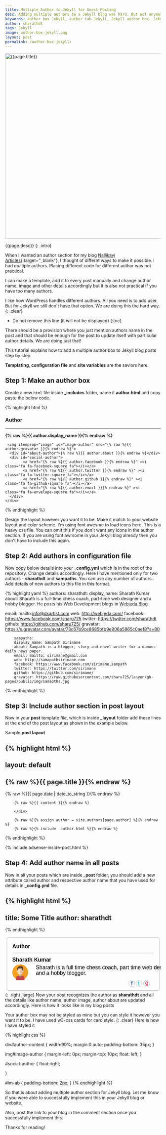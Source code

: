 ```yaml
---
title: Multiple Author to Jekyll for Guest Posting
desc: Adding multiple authors to a Jekyll blog was hard. But not anymore. Learn how to add an author box to your Jekyll blog with these easy steps. You can also create a nice author section for your Jekyll blog using this method.
keywords: author box Jekyll, author tab Jekyll, Jekyll author box, Jekyll author section
author: sharathdt
tags: Jekyll
image: author-box-jekyll.png
layout: post
permalink: /author-box-jekyll/
---
```


<img width="600"   alt="{{page.title}}" title="{{page.title}}" itemprop="thumbnailUrl" class="left half noborder" src="/thumbs/{{page.image}}">

<i class="fa fa-quote-left fa-3x fa-pull-left fa-border"></i>{{page.desc}}
{: .intro}

When I wanted an author section for my blog [Nallikayi Articles](https://articles.nallikayi.com){:target="_blank"}, I thought of differnt ways to make it possible. I had multiple authors. Placing different code for different author was not practical.

I can make a template, add it to every post manually and change author name, image and other details accordingly but it is also not practical if you have too many authors. 

I like how WordPress handles different authors. All you need is to add user. But for Jekyll we still don't have that option. We are doing this the hard way.
{: .clear}


* Do not remove this line (it will not be displayed) 
{:toc}


There should be a provision where you just mention authors name in the post and that should be enough for the post to update itself with particular author details. We are doing just that!

This tutorial explains how to add a multiple author box to Jekyll blog posts step by step.

**Templating**, **configuration file** and **site variables** are the saviors here.

## Step 1: Make an author box

Create a new ```html``` file inside **_includes** folder, name it **author.html** and copy paste the below code.


{% highlight html %}
<link rel="stylesheet" href="https://maxcdn.bootstrapcdn.com/font-awesome/4.5.0/css/font-awesome.min.css">

<div class="w3-card-2">
  <div id="author-content">
    <h3>Author</h3>
    <hr>
     <div itemprop="author" id="name-author"><strong>{% raw %}{{ author.display_name }}{% endraw %}</strong></div>

     <img itemprop="image" id="image-author" src="{% raw %}{{ author.gravatar }}{% endraw %}">
      <div id="about-author">{% raw %}{{ author.about }}{% endraw %}</div>
      <div id="social-author"> 
            <a href="{% raw %}{{ author.facebook }}{% endraw %}" ><i class="fa fa-facebook-square fa"></i></a>
            <a href="{% raw %}{{ author.twitter }}{% endraw %}" ><i class="fa fa-twitter-square fa"></i></a>
            <a href="{% raw %}{{ author.github }}{% endraw %}" ><i class="fa fa-github-square fa"></i></a>
            <a href="{% raw %}{{ author.email }}{% endraw %}" ><i class="fa fa-envelope-square fa"></i></a>
      </div>
    </div>
</div>
{% endhighlight %}

Design the layout however you want it to be. Make it match to your website layout and color scheme. I'm using font awesme to load icons here. This is a heavy css file. You can omit this if you don't want any icons in the author section. If you are using font awrsome in your Jekyll blog already then you don't have to include this again.

## Step 2: Add authors in configuration file

Now copy below details into your **_config.yml** which is in the root of the repository. Change details accordingly. Here I have mentioned only for two authors - **sharathdt** and **sampaths**. You can use any number of authors. Add details of new authors to this file in this format.

{% highlight yaml %}
authors:
      sharathdt:
        display_name: Sharath Kumar
        about: Sharath is a full-time chess coach, part-time web designer and a hobby blogger. He posts his Web Development blogs in <a href="http://blog.webjeda.com" >Webjeda Blog</a></p>
        email: mailto:info@dxartist.com
        web: http://webjeda.com/
        facebook: https://www.facebook.com/sharu725
        twitter: https://twitter.com/sharathdt
        github: https://github.com/sharu725/
        gravatar: https://s.gravatar.com/avatar/73c67b9ce8685bfb9e906a5865c0aef8?s=80
        
        
        sampaths:
        display_name: Sampath Sirimane
        about: Sampath is a blogger, story and novel writer for a damous daily news paper.
        email: mailto: sirimane@gmail.com
        web: http://samapathsirimane.com
        facebook: https://www.facebook.com/sirimane.sampath
        twitter: https://twitter.com/sirimane
        github: https://github.com/sirimane/
        gravatar: https://raw.githubusercontent.com/sharu725/lanyon/gh-pages/public/img/samapths.jpg        
{% endhighlight %}

## Step 3: Include author section in post layout

Now in your **post** template file, which is inside **_layout** folder add these lines at the end of the post layout as shown in the example below.

 Sample **post layout**
 
{% highlight html %}
---
layout: default
---

<article id="post-page" >
        <h2>{% raw %}{{ page.title }}{% endraw %}</h2>        
        <time datetime="{% raw %}{{ page.date | date_to_xmlschema }}{% endraw %}" class="by-line" >{% raw %}{{ page.date | date_to_string }}{% endraw %}</time>
        <div class="content" >

        {% raw %}{{ content }}{% endraw %}
        
        </div>
    
        {% raw %}{% assign author = site.authors[page.author] %}{% endraw %}
        {% raw %}{% include  author.html %}{% endraw %}
        
        
</article>
 {% endhighlight %}


{% include adsense-inside-post.html %}


## Step 4: Add author name in all posts
Now in all your posts which are inside **_post** folder, you should add a new attribute called author and respective author name that you have used for details in **_config.yml** file.

{% highlight html %}
---
title: Some Title
author: sharathdt
---
{% endhighlight %}

<svg xmlns="http://www.w3.org/2000/svg" width="573" height="204" viewBox="0 0 573 204"><style>.a{font-family:'Helvetica';font-size:20;}.b{fill:#C74244;}.c{fill:#E9C0A7;}.d{fill:#F2D8BC;}.e{fill:none;stroke-width:0.5;stroke:#58595B;}</style><text transform="matrix(1 0 0 1 26.1904 42.8574)" style="font-family:'Helvetica';font-size:20;font-weight:bold">  Author</text><line x1="17.5" y1="63.5" x2="602.4" y2="64.3" fill="none"/><line x1="26.2" y1="60.3" x2="545.9" y2="60.3" style="fill:none;stroke-width:0.8;stroke:#58595B"/><text transform="matrix(1 0 0 1 26.1904 92.0635)" style="font-weight:600" class="a">  Sharath Kumar</text><circle cx="55.1" cy="131.7" r="28.9" fill="#F5A11D"/><path d="M84 131.7c0-16-12.9-28.9-28.9-28.9v57.8C71.1 160.7 84 147.7 84 131.7z" fill="#ED9B21"/><defs><circle cx="55.1" cy="131.7" r="28.9"/></defs><g clip-path="url(#SVGID_2_)"><rect x="51" y="139" width="8.5" height="9.3" fill="#D9A88C"/><path d="M59.4 144h1.4c2.7 0.7 5.6 1.2 7.6 3.5 1.2 1.4 3.3 13.2 3.3 13.2h-5.1H55.2v-10.8 -2.6C57.5 147.3 59.4 145.8 59.4 144z" class="b"/><path d="M50.9 144h-1.4c-2.7 0.7-5.6 1.2-7.6 3.5 -1.2 1.4-3.3 13.2-3.3 13.2h5.1 11.5v-10.8 -2.6C52.8 147.3 50.9 145.8 50.9 144z" class="b"/><path d="M55.2 112.5c4.1 0 10.6 2.3 10.6 13.3 0 6.3-2.1 10.5-3 11.6 -0.8 1.1-5.5 3.3-7.7 3.3C55.2 129.6 55.2 112.5 55.2 112.5z" class="c"/><path d="M67.9 128.4c0.2-1.7-0.7-3.3-1.9-3.5 -1.2-0.2-2.3 1.1-2.5 2.9 -0.2 1.8 0.7 3.3 1.9 3.5C66.6 131.4 67.7 130.1 67.9 128.4z" class="c"/><path d="M55.2 112.5c-4.1 0-10.6 2.3-10.6 13.3 0 6.3 2.1 10.5 3 11.6 0.8 1.1 5.5 3.3 7.7 3.3C55.2 129.6 55.2 112.5 55.2 112.5z" class="d"/><path d="M42.6 128.4c-0.2-1.7 0.7-3.3 1.9-3.5 1.2-0.2 2.3 1.1 2.5 2.9 0.2 1.8-0.7 3.3-1.9 3.5C43.9 131.4 42.7 130.1 42.6 128.4z" class="d"/><path d="M55.2 136.5c1.9 0 3.5-0.6 3.5-1.4h-6.9C51.7 135.9 53.3 136.5 55.2 136.5z" fill="#FFF"/><path d="M63.8 126.6c0.4-1.1 1.3-1.9 2.2-1.7 0 0 0 0 0 0 0.4-1.3 0.6-2.8 0-4.5 -3.1-8.7 0.4-10.3 0.4-10.3s-3.4-0.2-6 2c1.8-2.8 2.6-3.5 2.6-3.5s-3.8-0.8-7.9 3.4c0.9-2.3 2-3.4 2-3.4s-8.5 0.1-11.6 6.2c-1.8 3.5-1.9 7.3-1.5 10.2 0.1 0 0.2-0.1 0.3-0.1 0.4-0.1 0.8 0.1 1.1 0.3 0-1.3 0-2.5 0-2.7 1.6-0.7 3.4-1.6 3.3-5.3 3.8 0 5.9 0 5.9 0h6.1c0 0-0.3 4.1 3 5.1C63.8 124 63.8 125.5 63.8 126.6z" fill="#563929"/><path d="M55.2 148.4c3.1 0 5.7-2 5.7-4.4h-1.5c0 1.8-1.9 3.3-4.2 3.3 -2.3 0-4.2-1.5-4.2-3.3h-1.5C49.5 146.4 52 148.4 55.2 148.4z" fill="#0F958D"/></g><text transform="matrix(1 0 0 1 112.6982 120.6353)"><tspan class="a">  Sharath is a full time chess coach, part time web designer </tspan><tspan x="0" y="20.4" class="a">  and a hobby blogger.</tspan></text><text transform="matrix(1 0 0 1 462.8564 179.8418)"><tspan style="fill:#3058A8;font-size:20">  f     </tspan><tspan x="25.7" style="fill:#1FBDE2;font-size:20">  t     </tspan><tspan y="-2" x="52.1" style="fill:#E02058;font-size:20">  g</tspan></text><circle cx="465.9" cy="173" r="10.9" class="e"/><circle cx="492.2" cy="173" r="10.9" class="e"/><circle cx="520.4" cy="173" r="10.9" class="e"/><path d="M568.3 194.4c0 2.2-1.6 4-3.6 4H9.9c-2 0-3.6-1.8-3.6-4V8c0-2.2 1.6-4 3.6-4H564.7c2 0 3.6 1.8 3.6 4V194.4z" class="e"/></svg>{: .right .large}
Now your post recognizes the author as **sharathdt** and all the details like author name, author image, author about are updated accordingly. Here is how it looks like in my blog posts

Your author box may not be styled as mine but you can style it however you want it to be. I have used w3-css cards for card style.
{: .clear}
Here is how I have styled it

{% highlight css %}
<link rel="stylesheet" href="http://www.w3schools.com/lib/w3.css">

div#author-content {
    width:90%;
    margin:0 auto;
    padding-bottom: 35px;
}

img#image-author {
    margin-left: 0px;
    margin-top: 10px;
    float: left;
}

#social-author {
    float:right;    

}

#im-ab {
    padding-bottom: 2px;
}
{% endhighlight %}

So that is about adding multiple author section for Jekyll blog. Let me know if you were able to successfully implement this in your Jekyll blog or website. 

Also, post the link to your blog in the comment section once you successfully implement this. 

Thanks for reading!

